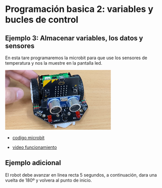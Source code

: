 # Programación basica 2: variables y bucles de control
## Ejemplo 3: Almacenar variables, los datos y sensores
En esta tare programaremos la microbit para que use los sensores de temperatura y nos la muestre en la pantalla led.

![image](fotomodulo3.png)

- [codigo microbit]()

- [video funcionamiento]()

## Ejemplo adicional
El robot debe avanzar en linea recta 5 segundos, a continuación, dara una vuelta de 180º y volvera al punto de inicio.
